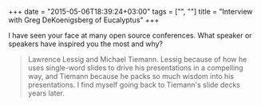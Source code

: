 +++
date = "2015-05-06T18:39:24+03:00"
tags = ["", ""]
title = "Interview with Greg DeKoenigsberg of Eucalyptus"
+++

I have seen your face at many open source conferences. What speaker or speakers
have inspired you the most and why?

> Lawrence Lessig and Michael Tiemann. Lessig because of how he uses single-word
> slides to drive his presentations in a compelling way, and Tiemann because he
> packs so much wisdom into his presentations. I find myself going back to
> Tiemann's slide decks years later.
